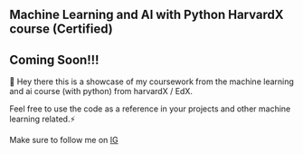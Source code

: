 ## Machine Learning and AI with Python HarvardX course (Certified)
## Coming Soon!!!
👋 Hey there this is a showcase of my coursework from the machine learning and ai course (with python) from harvardX / EdX. 


  Feel free to use the code as a reference in your projects and other machine learning related.⚡

   
   Make sure to follow me on 
    <a href="https://www.instagram.com/jamjam_officiale">IG</a>
